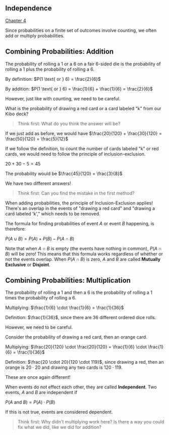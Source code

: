 ## Independence
[Chapter 4](https://math.dartmouth.edu/~prob/prob/prob.pdf#page=147)

Since probabilities on a finite set of outcomes involve counting, we often add or multiply probabilities.

## Combining Probabilities: Addition

The probability of rolling a 1 or a 6 on a fair 6-sided die is the probability of rolling a 1 plus the probability of rolling a 6.

By definition: $P(1 \text{ or } 6) = \frac{2}{6}$

By addition: $P(1 \text{ or } 6) = \frac{1}{6} + \frac{1}{6} = \frac{2}{6}$

However, just like with counting, we need to be careful.

What is the probability of drawing a red card or a card labeled "k" from our Kibo deck?

> Think first: What do you think the answer will be?

If we just add as before, we would have $\frac{20}{120} + \frac{30}{120} = \frac{50}{120} = \frac{5}{12}$

If we follow the definition, to count the number of cards labeled "k" or red cards, we would need to follow the principle of inclusion-exclusion.

$20 + 30 - 5 = 45$

The probability would be $\frac{45}{120} = \frac{3}{8}$

We have two different answers!

> Think first: Can you find the mistake in the first method?

When adding probabilities, the principle of Inclusion-Exclusion applies! There's an overlap in the events of "drawing a red card" and "drawing a card labeled 'k'," which needs to be removed.

The formula for finding probabilities of event $A$ or event $B$ happening, is therefore:

$P(A \cup B) = P(A) + P(B) - P(A \cap B)$

Note that when $A \cap B$ is empty (the events have nothing in common), $P(A \cap B)$ will be zero! This means that this formula works regardless of whether or not the events overlap. When $P(A \cap B)$ is zero, $A$ and $B$ are called **Mutually Exclusive** or **Disjoint**.

## Combining Probabilities: Multiplication

The probability of rolling a 1 and then a 6 is the probability of rolling a 1 times the probability of rolling a 6.

Multiplying: $\frac{1}{6} \cdot \frac{1}{6} = \frac{1}{36}$

Definition: $\frac{1}{36}$, since there are $36$ different ordered dice rolls.

However, we need to be careful.

Consider the probability of drawing a red card, then an orange card.

Multiplying: $\frac{20}{120} \cdot \frac{20}{120} = \frac{1}{6} \cdot \frac{1}{6} = \frac{1}{36}$

Definition: $\frac{20 \cdot 20}{120 \cdot 119}$, since drawing a red, then an orange is $20 \cdot 20$ and drawing any two cards is $120 \cdot 119$.

These are once again different!

When events do not effect each other, they are called **Independent**. Two events, $A$ and $B$ are independent if

$P(A \text{ and } B) = P(A) \cdot P(B)$

If this is not true, events are considered dependent.

> Think first: Why didn't multiplying work here? Is there a way you could fix what we did, like we did for addition?